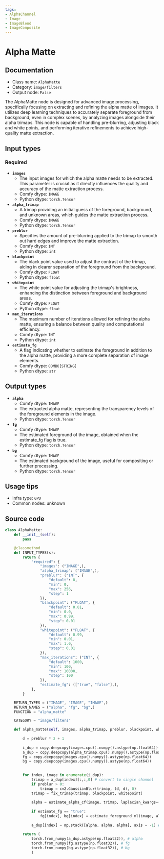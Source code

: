 ```yaml
---
tags:
- AlphaChannel
- Image
- ImageBlend
- ImageComposite
---
```


# Alpha Matte
## Documentation
- Class name: `AlphaMatte`
- Category: `image/filters`
- Output node: `False`

The AlphaMatte node is designed for advanced image processing, specifically focusing on extracting and refining the alpha matte of images. It utilizes deep learning techniques to accurately separate foreground from background, even in complex scenes, by analyzing images alongside their alpha trimaps. This node is capable of handling pre-blurring, adjusting black and white points, and performing iterative refinements to achieve high-quality matte extraction.
## Input types
### Required
- **`images`**
    - The input images for which the alpha matte needs to be extracted. This parameter is crucial as it directly influences the quality and accuracy of the matte extraction process.
    - Comfy dtype: `IMAGE`
    - Python dtype: `torch.Tensor`
- **`alpha_trimap`**
    - A trimap providing an initial guess of the foreground, background, and unknown areas, which guides the matte extraction process.
    - Comfy dtype: `IMAGE`
    - Python dtype: `torch.Tensor`
- **`preblur`**
    - Specifies the amount of pre-blurring applied to the trimap to smooth out hard edges and improve the matte extraction.
    - Comfy dtype: `INT`
    - Python dtype: `int`
- **`blackpoint`**
    - The black point value used to adjust the contrast of the trimap, aiding in clearer separation of the foreground from the background.
    - Comfy dtype: `FLOAT`
    - Python dtype: `float`
- **`whitepoint`**
    - The white point value for adjusting the trimap's brightness, enhancing the distinction between foreground and background areas.
    - Comfy dtype: `FLOAT`
    - Python dtype: `float`
- **`max_iterations`**
    - The maximum number of iterations allowed for refining the alpha matte, ensuring a balance between quality and computational efficiency.
    - Comfy dtype: `INT`
    - Python dtype: `int`
- **`estimate_fg`**
    - A flag indicating whether to estimate the foreground in addition to the alpha matte, providing a more complete separation of image elements.
    - Comfy dtype: `COMBO[STRING]`
    - Python dtype: `str`
## Output types
- **`alpha`**
    - Comfy dtype: `IMAGE`
    - The extracted alpha matte, representing the transparency levels of the foreground elements in the image.
    - Python dtype: `torch.Tensor`
- **`fg`**
    - Comfy dtype: `IMAGE`
    - The estimated foreground of the image, obtained when the estimate_fg flag is true.
    - Python dtype: `torch.Tensor`
- **`bg`**
    - Comfy dtype: `IMAGE`
    - The estimated background of the image, useful for compositing or further processing.
    - Python dtype: `torch.Tensor`
## Usage tips
- Infra type: `GPU`
- Common nodes: unknown


## Source code
```python
class AlphaMatte:
    def __init__(self):
        pass

    @classmethod
    def INPUT_TYPES(s):
        return {
            "required": {
                "images": ("IMAGE",),
                "alpha_trimap": ("IMAGE",),
                "preblur": ("INT", {
                    "default": 8,
                    "min": 0,
                    "max": 256,
                    "step": 1
                }),
                "blackpoint": ("FLOAT", {
                    "default": 0.01,
                    "min": 0.0,
                    "max": 0.99,
                    "step": 0.01
                }),
                "whitepoint": ("FLOAT", {
                    "default": 0.99,
                    "min": 0.01,
                    "max": 1.0,
                    "step": 0.01
                }),
                "max_iterations": ("INT", {
                    "default": 1000,
                    "min": 100,
                    "max": 10000,
                    "step": 100
                }),
                "estimate_fg": (["true", "false"],),
            },
        }

    RETURN_TYPES = ("IMAGE", "IMAGE", "IMAGE",)
    RETURN_NAMES = ("alpha", "fg", "bg",)
    FUNCTION = "alpha_matte"

    CATEGORY = "image/filters"

    def alpha_matte(self, images, alpha_trimap, preblur, blackpoint, whitepoint, max_iterations, estimate_fg):
        
        d = preblur * 2 + 1
        
        i_dup = copy.deepcopy(images.cpu().numpy().astype(np.float64))
        a_dup = copy.deepcopy(alpha_trimap.cpu().numpy().astype(np.float64))
        fg = copy.deepcopy(images.cpu().numpy().astype(np.float64))
        bg = copy.deepcopy(images.cpu().numpy().astype(np.float64))
        
        
        for index, image in enumerate(i_dup):
            trimap = a_dup[index][:,:,0] # convert to single channel
            if preblur > 0:
                trimap = cv2.GaussianBlur(trimap, (d, d), 0)
            trimap = fix_trimap(trimap, blackpoint, whitepoint)
            
            alpha = estimate_alpha_cf(image, trimap, laplacian_kwargs={"epsilon": 1e-6}, cg_kwargs={"maxiter":max_iterations})
            
            if estimate_fg == "true":
                fg[index], bg[index] = estimate_foreground_ml(image, alpha, return_background=True)
            
            a_dup[index] = np.stack([alpha, alpha, alpha], axis = -1) # convert back to rgb
        
        return (
            torch.from_numpy(a_dup.astype(np.float32)), # alpha
            torch.from_numpy(fg.astype(np.float32)), # fg
            torch.from_numpy(bg.astype(np.float32)), # bg
            )

```
